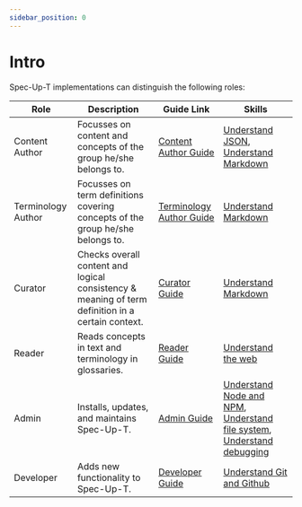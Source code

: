 ```yaml
---
sidebar_position: 0
---
```


# Intro

Spec-Up-T implementations can distinguish the following roles:

| Role               | Description                                                                   | Guide Link                                               | Skills |
|--------------------|---------------------------------------------------------------------------------------------------|----------------------------------------------------------|-|
| Content Author     | Focusses on content and concepts of the group he/she belongs to.              | [Content Author Guide](content-authors-guide/introduction.md) |[Understand JSON](technical-skills-needed#3), [Understand Markdown](technical-skills-needed#4) |
| Terminology Author | Focusses on term definitions covering concepts of the group he/she belongs to.| [Terminology Author Guide](terminology-authors-guide/introduction.md) | [Understand Markdown](technical-skills-needed#4) |
| Curator            | Checks overall content and logical consistency & meaning of term definition in a certain context.  | [Curator Guide](curators-guide/introduction.md) | [Understand Markdown](technical-skills-needed#4) |
| Reader             | Reads concepts in text and terminology in glossaries.                         | [Reader Guide](readers-guide/introduction.md)            | [Understand the web](technical-skills-needed#5) |
| Admin              | Installs, updates, and maintains Spec-Up-T.                                    | [Admin Guide](admins-guide/admins-guide.md)                           | [Understand Node and NPM](technical-skills-needed#1), [Understand file system](technical-skills-needed#2), [Understand debugging](technical-skills-needed#7) |
| Developer          | Adds new functionality to Spec-Up-T.                                          | [Developer Guide](developers-guide.md)                   | [Understand Git and Github](technical-skills-needed#6) |


